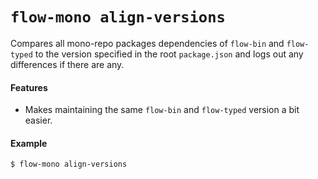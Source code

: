 # `flow-mono align-versions`

Compares all mono-repo packages dependencies of `flow-bin` and `flow-typed` to the version specified in the root `package.json` and logs out any differences if there are any.

#### Features

* Makes maintaining the same `flow-bin` and `flow-typed` version a bit easier.

#### Example

```sh
$ flow-mono align-versions
```

